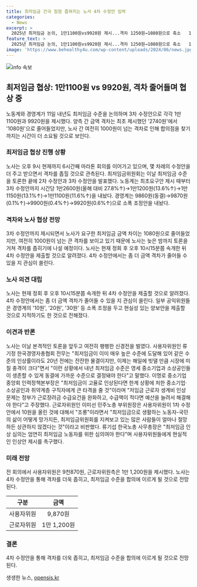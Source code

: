 ```yaml
---
title: 최저임금 간극 점점 좁혀지는 노사 4차 수정안 임박
categories:
  - News
excerpt: >
  2025년 최저임금 논의, 1만1100원vs9920원 제시...격차 1250원→1080원으로 축소   11일 최저임금위원회에서 최저임금 수준을 놓고 노동계와 경영계가 1만1100원과 9920원을 제시했다. 격차는 1250원→1080원으로 줄었지만 아직도 큰 차이가 있어 추가 논의가 필요해 보인다. 노사는 계속해서 수정안을 주고받으며 격차를 좁히고, 4차 수정안에서 더 많은 관심이 기대된다. 사용자위원들은 동결에 가까운 수준을 주장하며, 근로자위원들은 현실적인 인상안을 요구하고 있다.
feature_text: >
  2025년 최저임금 논의, 1만1100원vs9920원 제시...격차 1250원→1080원으로 축소   11일 최저임금위원회에서 최저임금 수준을 놓고 노동계와 경영계가 1만1100원과 9920원을 제시했다. 격차는 1250원→1080원으로 줄었지만 아직도 큰 차이가 있어 추가 논의가 필요해 보인다. 노사는 계속해서 수정안을 주고받으며 격차를 좁히고, 4차 수정안에서 더 많은 관심이 기대된다. 사용자위원들은 동결에 가까운 수준을 주장하며, 근로자위원들은 현실적인 인상안을 요구하고 있다.
image: 'https://www.behealthy4u.com/wp-content/uploads/2024/06/news.jpg'
---
```


<p><img src="https://www.behealthy4u.com/wp-content/uploads/2024/06/news.jpg" alt="info 속보" /></p>

<h2 data-ke-size="size26">최저임금 협상: 1만1100원 vs 9920원, 격차 줄어들며 협상 중</h2>

<p data-ke-size="size16">노동계와 경영계가 11일 내년도 최저임금 수준을 논의하며 3차 수정안으로 각각 1만1100원과 9920원을 제시했다. 양측 간 금액 격차는 최초 제시했던 '2740원'에서 '1080원'으로 줄어들었지만, 노사 간 여전히 1000원이 넘는 격차로 인해 합의점을 찾기까지는 시간이 더 소요될 것으로 보인다.</p>

<h3 data-ke-size="size24">최저임금 협상 진행 상황</h3>

<p data-ke-size="size16">노사는 오후 9시 현재까지 6시간째 마라톤 회의를 이어가고 있으며, 몇 차례의 수정안을 더 주고 받으면서 격차를 좁힐 것으로 관측된다. 최저임금위원회는 이날 최저임금 수준을 토론한 끝에 2차 수정안과 3차 수정안을 발표했다. 노동계는 최초요구안 제시 때부터 3차 수정안까지 시간당 1만2600원(올해 대비 27.8%↑)→1만1200원(13.6%↑)→1만1150원(13.1%↑)→1만1100원(11.6%↑)을 내놨다. 경영계는 9860원(동결)→9870원(0.1%↑)→9900원(0.4%↑)→9920원(0.6%↑)으로 소폭 조정안을 내놨다.</p>

<h3 data-ke-size="size24">격차와 노사 협상 전망</h3>

<p data-ke-size="size16">3차 수정안까지 제시되면서 노사가 요구한 최저임금 금액 차이는 1080원으로 줄어들었지만, 여전히 1000원이 넘는 큰 격차를 보이고 있기 때문에 노사는 늦은 밤까지 토론을 거쳐 격차를 좁히기에 나설 예정이다. 노사는 현재 정회 후 오후 10시15분쯤 속개한 뒤 4차 수정안을 제출할 것으로 알려졌다. 4차 수정안에서는 좀 더 금액 격차가 줄어들 수 있을 지 관심이 쏠린다.</p>

<h3 data-ke-size="size24">노사 의견 대립</h3>

<p data-ke-size="size16">노사는 현재 정회 후 오후 10시15분쯤 속개한 뒤 4차 수정안을 제출할 것으로 알려졌다. 4차 수정안에서는 좀 더 금액 격차가 줄어들 수 있을 지 관심이 쏠린다. 일부 공익위원들은 경영계의 '10원', '20원', '30원' 등 소폭 조정을 두고 현실성 있는 양보안을 제출할 것으로 지적하기도 한 것으로 전해졌다.</p>

<h3 data-ke-size="size24">이견과 반론</h3>

<p data-ke-size="size16">노사는 이날 본격적인 토론을 앞두고 여전히 팽팽한 신경전을 벌였다. 사용자위원인 류기정 한국경영자총협회 전무는 "최저임금이 이미 매우 높은 수준에 도달해 있어 같은 수준의 인상률이라도 20년 전에는 잔잔한 물결이지만, 이제는 해일에 빗댈 만큼 시장에 미칠 충격이 크다"면서 "이런 상황에서 내년 최저임금 수준은 영세 중소기업과 소상공인들이 생존할 수 있게 동결에 가까운 수준으로 결정돼야 한다"고 말했다. 이명로 중소기업중앙회 인력정책본부장은 "최저임금이 고율로 인상된다면 한계 상황에 처한 중소기업·소상공인과 취약계층 구직자에게 큰 타격을 줄 것"이라며 "저임금 근로자 생계비 인상 문제는 정부가 근로장려금 수급요건을 완화하고, 수급액이 적다면 예산을 늘려서 해결해야 한다"고 주장했다. 근로자위원인 이미선 민주노총 부위원장은 사용자위원이 1차 수정안에서 10원을 올린 것에 대해서 "조롱"이라면서 "최저임금으로 생활하는 노동자-국민의 삶이 어떻게 망가지든, 최저임금위원회를 지켜보고 있는 많은 사람들이 얼마나 절망하든 상관하지 않겠다는 것"이라고 비판했다. 류기섭 한국노총 사무총장은 "최저임금 인상 심의는 엄연히 최저임금 노동자를 위한 심의여야 한다"며 사용자위원들에게 현실적인 인상안 제시를 촉구했다.</p>

<h3 data-ke-size="size24">미래 전망</h3>

<p data-ke-size="size16">전 회의에서 사용자위원은 9천870원, 근로자위원측은 1만 1,200원을 제시했다. 노사는 4차 수정안을 통해 격차를 더욱 좁히고, 최저임금 수준을 합의에 이르게 될 것으로 전망된다.</p>

<table>
    <thead>
        <tr>
            <th style="text-align: center;">구분</th>
            <th style="text-align: center;">금액</th>
        </tr>
    </thead>
    <tbody>
        <tr>
            <td style="text-align: center;">사용자위원</td>
            <td style="text-align: center;">9,870원</td>
        </tr>
        <tr>
            <td style="text-align: center;">근로자위원</td>
            <td style="text-align: center;">1만 1,200원</td>
        </tr>
    </tbody>
</table>

<h3 data-ke-size="size24">결론</h3>

<p data-ke-size="size16">4차 수정안을 통해 격차를 더욱 좁히고, 최저임금 수준을 합의에 이르게 될 것으로 전망된다.</p>
생생한 뉴스, <a href="https://opensis.kr" rel="dofollow">opensis.kr</a>


